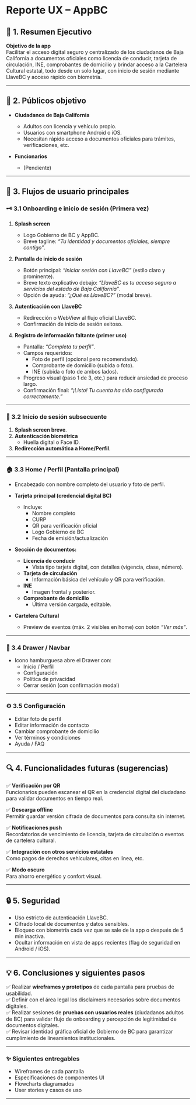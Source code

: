 # Reporte UX – AppBC

## 🎯 1. Resumen Ejecutivo

**Objetivo de la app**  
Facilitar el acceso digital seguro y centralizado de los ciudadanos de Baja California a documentos oficiales como licencia de conducir, tarjeta de circulación, INE, comprobantes de domicilio y brindar acceso a la Cartelera Cultural estatal, todo desde un solo lugar, con inicio de sesión mediante LlaveBC y acceso rápido con biometría.

---

## 👥 2. Públicos objetivo

- **Ciudadanos de Baja California**
  - Adultos con licencia y vehículo propio.
  - Usuarios con smartphone Android o iOS.
  - Necesitan rápido acceso a documentos oficiales para trámites, verificaciones, etc.

- **Funcionarios**
  - (Pendiente)

---

## 📱 3. Flujos de usuario principales

### 🗝 3.1 Onboarding e inicio de sesión (Primera vez)

1. **Splash screen**
   - Logo Gobierno de BC y AppBC.
   - Breve tagline: *“Tu identidad y documentos oficiales, siempre contigo”*.

2. **Pantalla de inicio de sesión**
   - Botón principal: *“Iniciar sesión con LlaveBC”* (estilo claro y prominente).
   - Breve texto explicativo debajo: *“LlaveBC es tu acceso seguro a servicios del estado de Baja California”*.
   - Opción de ayuda: *“¿Qué es LlaveBC?”* (modal breve).

3. **Autenticación con LlaveBC**
   - Redirección o WebView al flujo oficial LlaveBC.
   - Confirmación de inicio de sesión exitoso.

4. **Registro de información faltante (primer uso)**
   - Pantalla: *“Completa tu perfil”*.
   - Campos requeridos:
     - Foto de perfil (opcional pero recomendado).
     - Comprobante de domicilio (subida o foto).
     - INE (subida o foto de ambos lados).
   - Progreso visual (paso 1 de 3, etc.) para reducir ansiedad de proceso largo.
   - Confirmación final: *“¡Listo! Tu cuenta ha sido configurada correctamente.”*

---

### 🔐 3.2 Inicio de sesión subsecuente

1. **Splash screen breve**.
2. **Autenticación biométrica**
   - Huella digital o Face ID.
3. **Redirección automática a Home/Perfil**.

---

### 🏠 3.3 Home / Perfil (Pantalla principal)

- Encabezado con nombre completo del usuario y foto de perfil.  
- **Tarjeta principal (credencial digital BC)**
  - Incluye:
    - Nombre completo
    - CURP
    - QR para verificación oficial
    - Logo Gobierno de BC
    - Fecha de emisión/actualización
- **Sección de documentos:**
  - **Licencia de conducir**
    - Vista tipo tarjeta digital, con detalles (vigencia, clase, número).
  - **Tarjeta de circulación**
    - Información básica del vehículo y QR para verificación.
  - **INE**
    - Imagen frontal y posterior.
  - **Comprobante de domicilio**
    - Última versión cargada, editable.

- **Cartelera Cultural**
  - Preview de eventos (máx. 2 visibles en home) con botón *“Ver más”*.

---

### 📂 3.4 Drawer / Navbar

- Icono hamburguesa abre el Drawer con:
  - Inicio / Perfil
  - Configuración
  - Política de privacidad
  - Cerrar sesión (con confirmación modal)

---

### ⚙️ 3.5 Configuración

- Editar foto de perfil
- Editar información de contacto
- Cambiar comprobante de domicilio
- Ver términos y condiciones
- Ayuda / FAQ

---


## 🔍 4. Funcionalidades futuras (sugerencias)

✅ **Verificación por QR**  
Funcionarios pueden escanear el QR en la credencial digital del ciudadano para validar documentos en tiempo real.

✅ **Descarga offline**  
Permitir guardar versión cifrada de documentos para consulta sin internet.

✅ **Notificaciones push**  
Recordatorios de vencimiento de licencia, tarjeta de circulación o eventos de cartelera cultural.

✅ **Integración con otros servicios estatales**  
Como pagos de derechos vehiculares, citas en línea, etc.

✅ **Modo oscuro**  
Para ahorro energético y confort visual.

---

## 🔒 5. Seguridad

- Uso estricto de autenticación LlaveBC.
- Cifrado local de documentos y datos sensibles.
- Bloqueo con biometría cada vez que se sale de la app o después de 5 min inactiva.
- Ocultar información en vista de apps recientes (flag de seguridad en Android / iOS).

---

## 💡 6. Conclusiones y siguientes pasos

✅ Realizar **wireframes y prototipos** de cada pantalla para pruebas de usabilidad.  
✅ Definir con el área legal los disclaimers necesarios sobre documentos digitales.  
✅ Realizar sesiones de **pruebas con usuarios reales** (ciudadanos adultos de BC) para validar flujo de onboarding y percepción de legitimidad de documentos digitales.  
✅ Revisar identidad gráfica oficial de Gobierno de BC para garantizar cumplimiento de lineamientos institucionales.

---

### ✨ **Siguientes entregables**

- Wireframes de cada pantalla  
- Especificaciones de componentes UI  
- Flowcharts diagramados  
- User stories y casos de uso

---